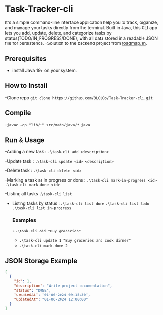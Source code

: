 # **Task-Tracker-cli**
It's a simple command-line interface application help you to track, organize, and manage your tasks directly from the terminal. Built in Java, this CLI app lets you add, update, delete, and categorize tasks by status(TODO/IN_PROGRESS/DONE), with all data stored in a readable JSON file for persistence.
  -Solution to the backend project from [roadmap.sh]([https://google.com](https://roadmap.sh/projects/task-tracker)).

## Prerequisites
- install Java 19+ on your system.

## How to install
-Clone repo `git clone https://github.com/3LOLOo/Task-Tracker-cli.git`

## Compile
-`javac -cp "lib/*" src/main/java/*.java`

## Run & Usage
-Adding a new task : `.\task-cli add <description>`

-Update task : `.\task-cli update <id> <description>`

-Delete task : `.\task-cli delete <id>`

-Marking a task as in progress or done :
  `.\task-cli mark-in-progress <id>`
  `.\task-cli mark-done <id>`
  
-Listing all tasks `.\task-cli list`

- Listing tasks by status :
  `.\task-cli list done`
  `.\task-cli list todo`
  `.\task-cli list in-progress`

  ### Examples
  +`.\task-cli add "Buy groceries"`
  + `.\task-cli update 1 "Buy groceries and cook dinner"`
  + `.\task-cli mark-done 2`


## **JSON Storage Example**
```json
[
  {
    "id": 1,
    "description": "Write project documentation",
    "status": "DONE",
    "createdAt": "01-06-2024 09:15:30",
    "updatedAt": "01-06-2024 12:00:00"
  }
]
